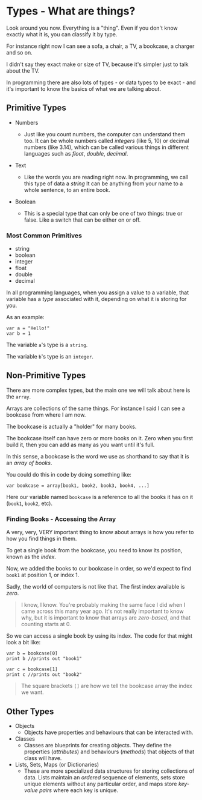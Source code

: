 # Types - What are things?

Look around you now. Everything is a "thing". Even if you don't know exactly what it is, you can classify it by type.

For instance right now I can see a sofa, a chair, a TV, a bookcase, a charger and so on.

I didn't say they exact make or size of TV, because it's simpler just to talk about the TV.

In programming there are also lots of types - or data types to be exact - and it's important to know the basics of what we are talking about.

## Primitive Types

- Numbers
    - Just like you count numbers, the computer can understand them too. It can be whole numbers called *integers* (like 5, 10) or decimal numbers (like 3.14), which can be called various things in different languages such as *float*, *double*, *decimal*.

- Text
    - Like the words you are reading right now. In programming, we call this type of data a *string* It can be anything from your name to a whole sentence, to an entire book.

- Boolean
    - This is a special type that can only be one of two things: true or false. Like a switch that can be either on or off.

### Most Common Primitives

- string
- boolean
- integer
- float
- double
- decimal

In all programming languages, when you assign a value to a variable, that variable has a *type* associated with it, depending on what it is storing for you.

As an example:

```
var a = "Hello!"
var b = 1
```

The variable `a`'s type is a `string`.

The variable `b`'s type is an `integer`.

## Non-Primitive Types

There are more complex types, but the main one we will talk about here is the `array`.

Arrays are collections of the same things. For instance I said I can see a bookcase from where I am now.

The bookcase is actually a "holder" for many books.

The bookcase itself can have zero or more books on it. Zero when you first build it, then you can add as many as you want until it's full.

In this sense, a bookcase is the word we use as shorthand to say that it is an *array of books*.

You could do this in code by doing something like:

```
var bookcase = array[book1, book2, book3, book4, ...]
```

Here our variable named `bookcase` is a reference to all the books it has on it (`book1`, `book2`, etc).

### Finding Books - Accessing the Array

A very, very, VERY important thing to know about arrays is how you refer to how you find things in them.

To get a single book from the bookcase, you need to know its position, known as the *index*.

Now, we added the books to our bookcase in order, so we'd expect to find `book1` at position 1, or index 1.

Sadly, the world of computers is not like that. The first index available is *zero*.

> I know, I know. You're probably making the same face I did when I came across this many year ago. It's not really important to know why, but it is important to know that arrays are *zero-based*, and that counting starts at 0.

So we can access a single book by using its index. The code for that might look a bit like:

```
var b = bookcase[0]
print b //prints out "book1"

var c = bookcase[1]
print c //prints out "book2"
```
> The square brackets `[]` are how we tell the bookcase array the index we want.

## Other Types

- Objects
    - Objects have properties and behaviours that can be interacted with.
- Classes
    - Classes are blueprints for creating objects. They define the properties (*attributes*) and behaviours (*methods*) that objects of that class will have.
- Lists, Sets, Maps (or Dictionaries)
    - These are more specialized data structures for storing collections of data. Lists maintain an *ordered* sequence of elements, sets store unique elements without any particular order, and maps store *key-value pairs* where each key is unique.